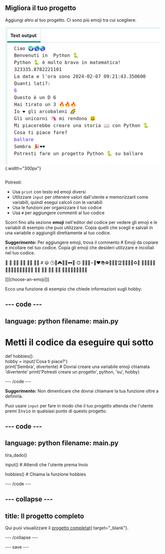 ## Migliora il tuo progetto

<div style="display: flex; flex-wrap: wrap">
<div style="flex-basis: 200px; flex-grow: 1; margin-right: 15px;">
Aggiungi altro al tuo progetto. Ci sono più emoji tra cui scegliere.
  </div>
<div>

![Un progetto più lungo nell'area di output con più testo, emoji e input.](images/upgrade_ideas.png){:width="300px"} 

</div>
</div>

Potresti:
+ Usa `print` con testo ed emoji diversi
+ Utilizzare `input` per ottenere valori dall'utente e memorizzarli come variabili, quindi esegui calcoli con le variabili
+ Usa le funzioni per organizzare il tuo codice
+ Usa `#` per aggiungere commenti al tuo codice

Scorri fino alla sezione **emoji** nell'editor del codice per vedere gli emoji e le variabili di esempio che puoi utilizzare. Copia quelli che scegli e salvali in una variabile o aggiungili direttamente al tuo codice.

**Suggerimento:** Per aggiungere emoji, trova il commento # Emoji da copiare e incollare nel tuo codice. Copia gli emoji che desideri utilizzare e incollali nel tuo codice.

🎊 🙌 🙌🏼 🙌🏽 🙌🏾 🙌🏿 # 😃 🕒🎨🎮🔬🎉🕶️🎲 😊
🦄🚀💯⭐💛❤️📚⚽🏏🏀🥋🏆✨🥺🌈🔥♻️🌳
👩‍🦽👩🏼‍🦽👩🏽‍🦽👩🏾‍🦽👩🏿‍🦽🧘 🧘🏼 🧘🏽 🧘🏾 🧘🏿 🙋🙋🏼🙋🏽🙋🏾🙋🏿

[[[choose-an-emoji]]]

Ecco una funzione di esempio che chiede informazioni sugli hobby:

--- code ---
---
language: python
filename: main.py
---

# Metti il codice da eseguire qui sotto
def hobbies():   
    hobby = input('Cosa ti piace?')   
    print('Sembra', divertente) # Dovrai creare una variabile emoji chiamata 'divertente'
    print('Potresti creare un progetto', python, 'su', hobby)

--- /code ---

**Suggerimento:** Non dimenticare che dovrai chiamare la tua funzione oltre a definirla.

Puoi usare `input` per fare in modo che il tuo progetto attenda che l'utente premi <kbd>Invio</kbd> in qualsiasi punto di questo progetto.

--- code ---
---
language: python
filename: main.py
---

tira_dado()

input() # Attendi che l'utente prema Invio

hobbies() # Chiama la funzione hobbies

--- /code ---

--- collapse ---
---
title: Il progetto completo
---

Qui puoi visualizzare il [progetto completat](https://editor.raspberrypi.org/it-IT/projects/hello-world-solution){:target="_blank"}.

--- /collapse ---

--- save ---
